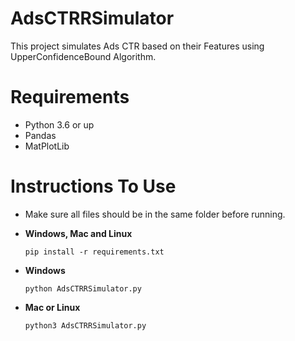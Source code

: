 # AdsCTRRSimulator
This project simulates Ads CTR based on their Features using UpperConfidenceBound Algorithm.

# Requirements
 - Python 3.6 or up
 - Pandas
 - MatPlotLib
 
 # Instructions To Use
 - Make sure all files should be in the same folder before running.
 
 - **Windows, Mac and Linux**
   ``` 
   pip install -r requirements.txt
   ```
 - **Windows**
   ```
   python AdsCTRRSimulator.py
   ```
 - **Mac or Linux**
   ```
   python3 AdsCTRRSimulator.py
   ```
